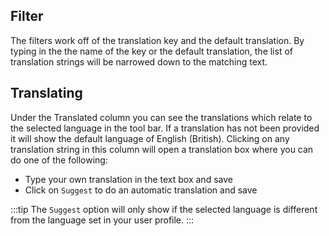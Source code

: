 ## Filter
The filters work off of the translation key and the default translation. By typing in the the name of the key or the default translation, the list of translation strings will be narrowed down to the matching text.

## Translating
Under the Translated column you can see the translations which relate to the selected language in the tool bar. If a translation has not been provided it will show the default language of English (British). Clicking on any translation string in this column will open a translation box where you can do one of the following:

* Type your own translation in the text box and save
* Click on `Suggest` to do an automatic translation and save

:::tip
The `Suggest` option will only show if the selected language is different from the language set in your user profile.
:::
